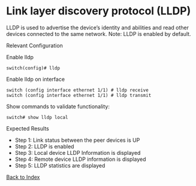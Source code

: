 # Link layer discovery protocol (LLDP) 

LLDP is used to advertise the device’s identity and abilities and read other devices connected to the same network. Note: LLDP is enabled by default. 

Relevant Configuration 

Enable lldp  

```
switch(config)# lldp 
```

Enable lldp on interface

```
switch (config interface ethernet 1/1) # lldp receive
switch (config interface ethernet 1/1) # lldp transmit
```

Show commands to validate functionality:  

```
switch# show lldp local
```

Expected Results 

* Step 1: Link status between the peer devices is UP 
* Step 2: LLDP is enabled
* Step 3: Local device LLDP Information is displayed
* Step 4: Remote device LLDP information is displayed 
* Step 5: LLDP statistics are displayed 


[Back to Index](./index.md)